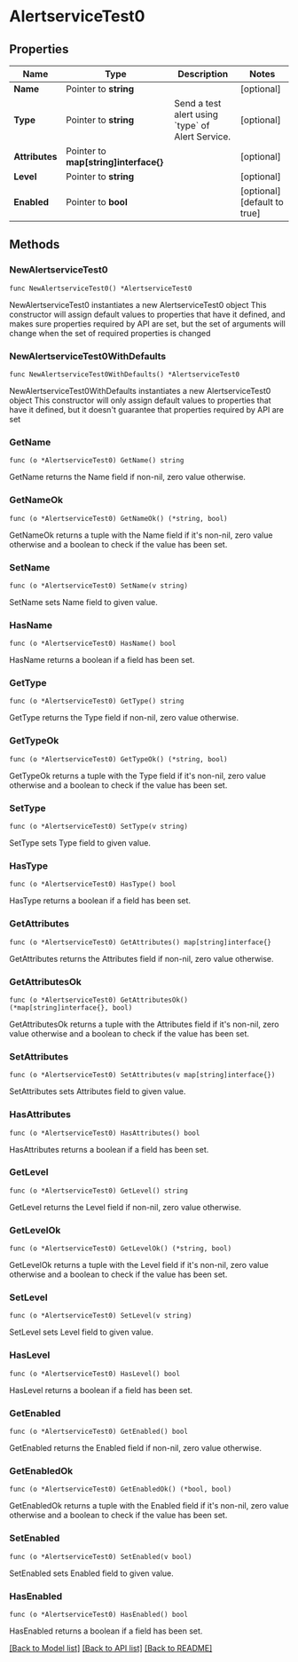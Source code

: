 # AlertserviceTest0

## Properties

Name | Type | Description | Notes
------------ | ------------- | ------------- | -------------
**Name** | Pointer to **string** |  | [optional] 
**Type** | Pointer to **string** | Send a test alert using &#x60;type&#x60; of Alert Service. | [optional] 
**Attributes** | Pointer to **map[string]interface{}** |  | [optional] 
**Level** | Pointer to **string** |  | [optional] 
**Enabled** | Pointer to **bool** |  | [optional] [default to true]

## Methods

### NewAlertserviceTest0

`func NewAlertserviceTest0() *AlertserviceTest0`

NewAlertserviceTest0 instantiates a new AlertserviceTest0 object
This constructor will assign default values to properties that have it defined,
and makes sure properties required by API are set, but the set of arguments
will change when the set of required properties is changed

### NewAlertserviceTest0WithDefaults

`func NewAlertserviceTest0WithDefaults() *AlertserviceTest0`

NewAlertserviceTest0WithDefaults instantiates a new AlertserviceTest0 object
This constructor will only assign default values to properties that have it defined,
but it doesn't guarantee that properties required by API are set

### GetName

`func (o *AlertserviceTest0) GetName() string`

GetName returns the Name field if non-nil, zero value otherwise.

### GetNameOk

`func (o *AlertserviceTest0) GetNameOk() (*string, bool)`

GetNameOk returns a tuple with the Name field if it's non-nil, zero value otherwise
and a boolean to check if the value has been set.

### SetName

`func (o *AlertserviceTest0) SetName(v string)`

SetName sets Name field to given value.

### HasName

`func (o *AlertserviceTest0) HasName() bool`

HasName returns a boolean if a field has been set.

### GetType

`func (o *AlertserviceTest0) GetType() string`

GetType returns the Type field if non-nil, zero value otherwise.

### GetTypeOk

`func (o *AlertserviceTest0) GetTypeOk() (*string, bool)`

GetTypeOk returns a tuple with the Type field if it's non-nil, zero value otherwise
and a boolean to check if the value has been set.

### SetType

`func (o *AlertserviceTest0) SetType(v string)`

SetType sets Type field to given value.

### HasType

`func (o *AlertserviceTest0) HasType() bool`

HasType returns a boolean if a field has been set.

### GetAttributes

`func (o *AlertserviceTest0) GetAttributes() map[string]interface{}`

GetAttributes returns the Attributes field if non-nil, zero value otherwise.

### GetAttributesOk

`func (o *AlertserviceTest0) GetAttributesOk() (*map[string]interface{}, bool)`

GetAttributesOk returns a tuple with the Attributes field if it's non-nil, zero value otherwise
and a boolean to check if the value has been set.

### SetAttributes

`func (o *AlertserviceTest0) SetAttributes(v map[string]interface{})`

SetAttributes sets Attributes field to given value.

### HasAttributes

`func (o *AlertserviceTest0) HasAttributes() bool`

HasAttributes returns a boolean if a field has been set.

### GetLevel

`func (o *AlertserviceTest0) GetLevel() string`

GetLevel returns the Level field if non-nil, zero value otherwise.

### GetLevelOk

`func (o *AlertserviceTest0) GetLevelOk() (*string, bool)`

GetLevelOk returns a tuple with the Level field if it's non-nil, zero value otherwise
and a boolean to check if the value has been set.

### SetLevel

`func (o *AlertserviceTest0) SetLevel(v string)`

SetLevel sets Level field to given value.

### HasLevel

`func (o *AlertserviceTest0) HasLevel() bool`

HasLevel returns a boolean if a field has been set.

### GetEnabled

`func (o *AlertserviceTest0) GetEnabled() bool`

GetEnabled returns the Enabled field if non-nil, zero value otherwise.

### GetEnabledOk

`func (o *AlertserviceTest0) GetEnabledOk() (*bool, bool)`

GetEnabledOk returns a tuple with the Enabled field if it's non-nil, zero value otherwise
and a boolean to check if the value has been set.

### SetEnabled

`func (o *AlertserviceTest0) SetEnabled(v bool)`

SetEnabled sets Enabled field to given value.

### HasEnabled

`func (o *AlertserviceTest0) HasEnabled() bool`

HasEnabled returns a boolean if a field has been set.


[[Back to Model list]](../README.md#documentation-for-models) [[Back to API list]](../README.md#documentation-for-api-endpoints) [[Back to README]](../README.md)


